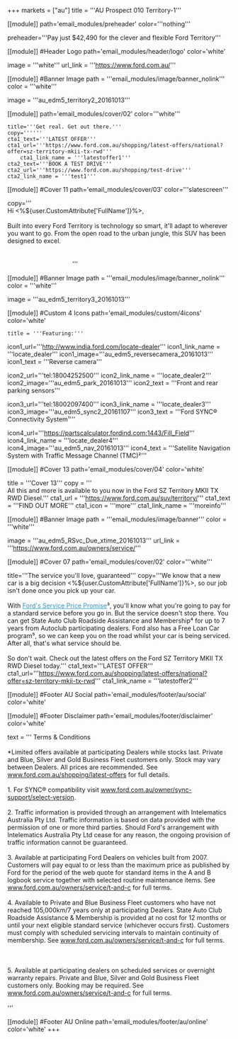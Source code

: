 +++
markets = ["au"]
title = '''AU Prospect 010 Territory-1'''

[[module]]
path='email_modules/preheader'
color='''nothing'''

   preheader='''Pay just $42,490 for the clever and flexible Ford Territory'''

[[module]] #Header Logo
path='email_modules/header/logo'
color='white'

  image = '''white'''
  url_link = '''https://www.ford.com.au/'''

[[module]] #Banner Image
path = '''email_modules/image/banner_nolink'''
color = '''white'''

  image = '''au_edm5_territory2_20161013'''

[[module]]
path='email_modules/cover/02'
color='''white'''

    title='''Get real. Get out there.'''
    copy=''''''
    cta1_text='''LATEST OFFER'''
    cta1_url='''https://www.ford.com.au/shopping/latest-offers/national?offer=sz-territory-mkii-tx-rwd'''
		cta1_link_name = '''latestoffer1'''
    cta2_text='''BOOK A TEST DRIVE'''
    cta2_url='''https://www.ford.com.au/shopping/test-drive'''
  	cta2_link_name = '''test1'''

[[module]] #Cover 11
path='email_modules/cover/03'
color='''slatescreen'''
  
  copy='''<br />Hi <%${user.CustomAttribute['FullName']}%>,  <br /><br />
Built into every Ford Territory is technology so smart, it'll adapt to wherever you want to go. From the open road to the urban jungle, this SUV has been designed to excel.</span><br /><br />
<span style="font-size:16px; color:#FFFFFF; font-family:Arial, Helvetica, sans-serif ;">
Right now, the Ford SZ Territory MKII TX RWD Diesel is available at $42,490* Driveaway.</span>'''

  [[module]] #Banner Image
path = '''email_modules/image/banner_nolink'''
color = '''white'''

  image = '''au_edm5_territory3_20161013'''

[[module]] #Custom 4 Icons
path='email_modules/custom/4icons'
color='white'

	title = '''Featuring:'''
  icon1_url='''http://www.india.ford.com/locate-dealer'''
  icon1_link_name = '''locate_dealer'''
  icon1_image='''au_edm5_reversecamera_20161013'''
  icon1_text = '''Reverse camera'''

  icon2_url='''tel:18004252500'''
  icon2_link_name = '''locate_dealer2'''
  icon2_image='''au_edm5_park_20161013'''
  icon2_text = '''Front and rear parking sensors'''

  icon3_url='''tel:18002097400'''
  icon3_link_name = '''locate_dealer3'''
  icon3_image='''au_edm5_sync2_20161107'''
  icon3_text = '''Ford SYNC® Connectivity System&#185;'''

  icon4_url='''https://partscalculator.fordind.com:1443/Fill_Field'''
  icon4_link_name = '''locate_dealer4'''
  icon4_image='''au_edm5_nav_20161013'''
  icon4_text = '''Satellite Navigation System with Traffic Message Channel (TMC)&#178;'''
  
[[module]] #Cover 13
path='email_modules/cover/04'
color='white'

  title = '''Cover 13'''
  copy = '''<br />All this and more is available to you now in the Ford SZ Territory MKII TX RWD Diesel.'''
  cta1_url = '''https://www.ford.com.au/suv/territory/'''
  cta1_text = '''FIND OUT MORE'''
  cta1_icon = '''more'''
  cta1_link_name = '''moreinfo'''

[[module]] #Banner Image 
path = '''email_modules/image/banner'''
color = '''white'''

  image = '''au_edm5_RSvc_Due_xtime_20161013'''
	url_link = '''https://www.ford.com.au/owners/service/'''

[[module]] #Cover 07
path='email_modules/cover/02'
color='''white'''

  title='''The service you'll love, guaranteed'''
  copy='''We know that a new car is a big decision <%${user.CustomAttribute['FullName']}%>, so our job isn't done once you pick up your car.<br /><br />
	With <a href="https://www.ford.com.au/owners/service/calculator/" name="calculaor1"  style="text-decoration:underline; color:#2d96cd">Ford's Service Price Promise</a>&#179;, you'll know what you're going to pay for a standard service before you go in. But the service doesn't stop there. You can get State Auto Club Roadside Assistance and Membership&#8308; for up to 7 years from Autoclub participating dealers. Ford also has a Free Loan Car program&#8309;, so we can keep you on the road whilst your car is being serviced. After all, that's what service should be.<br /><br />
	So don't wait. Check out the latest offers on the Ford SZ Territory MKII TX RWD Diesel today.'''
  cta1_text='''LATEST OFFER'''
  cta1_url='''https://www.ford.com.au/shopping/latest-offers/national?offer=sz-territory-mkii-tx-rwd'''
  cta1_link_name = '''latestoffer2'''

[[module]] #Footer AU Social
path='email_modules/footer/au/social'
color='white'

[[module]] #Footer Disclaimer
path='email_modules/footer/disclaimer'
color='white'

  text = ''' Terms & Conditions<br /> <br />
	*Limited offers available at participating Dealers while stocks last. Private and Blue, Silver and Gold Business Fleet customers only. Stock may vary between Dealers. All prices are recommended. See <a href="https://www.ford.com.au/shopping/latest-offers/" name="latest_offer2" style="text-decoration:underline; color:#91a4b1">www.ford.com.au/shopping/latest-offers</a> for full details.<br /><br />
	1. For SYNC® compatibility visit <a href="https://www.ford.com.au/owner/sync-support/select-version/" name="sync1" style="text-decoration:underline; color:#91a4b1">www.ford.com.au/owner/sync-support/select-version</a>.<br /><br />
	2. Traffic information is provided through an arrangement with Intelematics Australia Pty Ltd. Traffic information is based on data provided with the permission of one or more third parties. Should Ford's arrangement with Intelematics Australia Pty Ltd cease for any reason, the ongoing provision of traffic information cannot be guaranteed.<br /><br />
	3. Available at participating Ford Dealers on vehicles built from 2007. Customers will pay equal to or less than the maximum price as published by Ford for the period of the web quote for standard items in the A and B logbook service together with selected routine maintenance items. See <a href="https://www.ford.com.au/owners/service/t-and-c/" name="terms1" style="text-decoration:underline; color:#91a4b1">www.ford.com.au/owners/service/t-and-c</a> for full terms.<br /><br />
	4. Available to Private and Blue Business Fleet customers who have not reached 105,000km/7 years only at participating Dealers. State Auto Club Roadside Assistance & Membership is provided at no cost for 12 months or until your next eligible standard service (whichever occurs first). Customers must comply with scheduled servicing intervals to maintain continuity of membership. See <a href="https://www.ford.com.au/owners/service/t-and-c/" name="terms2" style="text-decoration:underline; color:#91a4b1">www.ford.com.au/owners/service/t-and-c</a> for full terms.<br /><br /> <br /><br />
	5. Available at participating dealers on scheduled services or overnight warranty repairs. Private and Blue, Silver and Gold Business Fleet customers only. Booking may be required. See <a href="https://www.ford.com.au/owners/service/t-and-c/" name="terms3" style="text-decoration:underline; color:#91a4b1">www.ford.com.au/owners/service/t-and-c</a> for full terms.<br /><br />'''

[[module]] #Footer AU Online
path='email_modules/footer/au/online'
color='white'
+++